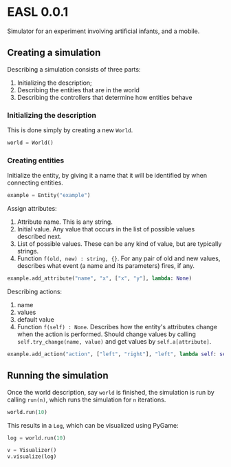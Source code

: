 # EASL 0.0.1
Simulator for an experiment involving artificial infants, and a mobile.

## Creating a simulation
Describing a simulation consists of three parts:

1. Initializing the description;
2. Describing the entities that are in the world
3. Describing the controllers that determine how entities behave

### Initializing the description
This is done simply by creating a new `World`.

```python
world = World()
```

### Creating entities
Initialize the entity, by giving it a name that it will be identified by when
connecting entities.

```python
example = Entity("example")
```

Assign attributes:

1. Attribute name. This is any string.
2. Initial value. Any value that occurs in the list of possible values described
next.
3. List of possible values. These can be any kind of value, but are typically
strings.
4. Function `f(old, new) : string, {}`. For any pair of old and new values,
describes what event (a name and its parameters) fires, if any.

```python
example.add_attribute("name", "x", ["x", "y"], lambda: None)
```

Describing actions:

1. name
2. values
3. default value
4. Function `f(self) : None`. Describes how the entity's attributes change when
the action is performed. Should change values by calling
`self.try_change(name, value)` and get values by `self.a[attribute]`.

```python
example.add_action("action", ["left", "right"], "left", lambda self: self.a["name"] = "y")
```

## Running the simulation

Once the world description, say `world` is finished, the simulation is run by
calling `run(n)`, which runs the simulation for `n` iterations.

```python
world.run(10)
```

This results in a `Log`, which can be visualized using PyGame:

```python
log = world.run(10)

v = Visualizer()
v.visualize(log)
```
